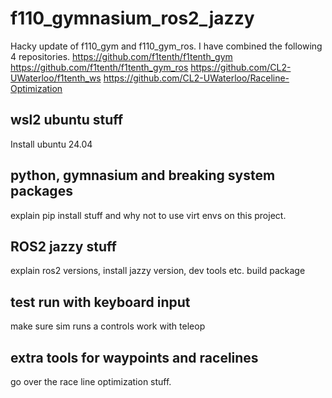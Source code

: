 # f110_gymnasium_ros2_jazzy
Hacky update of f110_gym and f110_gym_ros.
I have combined the following 4 repositories.
https://github.com/f1tenth/f1tenth_gym
https://github.com/f1tenth/f1tenth_gym_ros
https://github.com/CL2-UWaterloo/f1tenth_ws
https://github.com/CL2-UWaterloo/Raceline-Optimization




## wsl2 ubuntu stuff
Install ubuntu 24.04

## python, gymnasium and breaking system packages
explain pip install stuff and why not to use virt envs on this project.

## ROS2 jazzy stuff
explain ros2 versions, install jazzy version, dev tools etc.
build package

## test run with keyboard input
make sure sim runs a controls work with teleop

## extra tools for waypoints and racelines
go over the race line optimization stuff.

